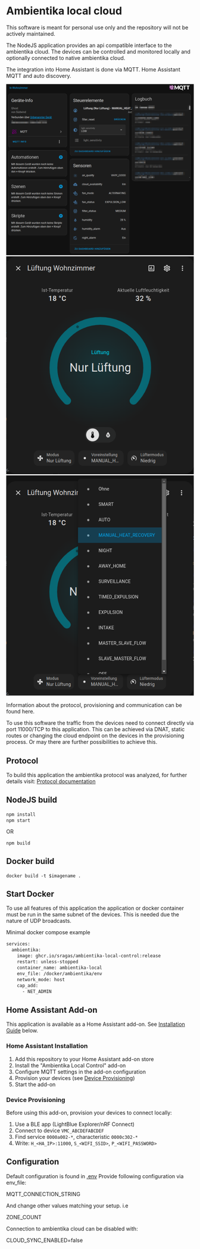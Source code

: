 # Ambientika local cloud

This software is meant for personal use only and the repository will not be actively maintained.

The NodeJS application provides an api compatible interface to the ambientika cloud. The devices can be controlled and monitored locally and optionally connected to native ambientika cloud.

The integration into Home Assistant is done via MQTT.
Home Assistant MQTT and auto discovery.

![Home Assistant device](ambientika_ha_device.png)
![Home Assistant device](ambientika_ha_climate.png)
![Home Assistant device](ambientika_ha_climate_presets.png)

Information about the protocol, provisioning and communication can be found here.

To use this software the traffic from the devices need to connect directly via port 11000/TCP to this application. This can be achieved via DNAT, static routes or changing the cloud endpoint on the devices in the provisioning process. Or may there are further possibilities to achieve this.

## Protocol
To build this application the ambientika protocol was analyzed, for further details visit: [Protocol documentation](ambientika-protocol.md)


## NodeJS build

```
npm install
npm start
```
OR
```
npm build
```
## Docker build
```
docker build -t $imagename .
```

## Start Docker
To use all features of this application the application or docker container must be run in the same subnet of the devices. This is needed due the nature of UDP broadcasts. 

Minimal docker compose example
```
services:
  ambientika:
    image: ghcr.io/sragas/ambientika-local-control:release
    restart: unless-stopped
    container_name: ambientika-local
    env_file: /docker/ambientika/env
    network_mode: host
    cap_add:
      - NET_ADMIN

```


## Home Assistant Add-on

This application is available as a Home Assistant add-on. See [Installation Guide](#home-assistant-installation) below.

### Home Assistant Installation

1. Add this repository to your Home Assistant add-on store
2. Install the "Ambientika Local Control" add-on
3. Configure MQTT settings in the add-on configuration
4. Provision your devices (see [Device Provisioning](#device-provisioning))
5. Start the add-on

### Device Provisioning

Before using this add-on, provision your devices to connect locally:

1. Use a BLE app (LightBlue Explorer/nRF Connect)
2. Connect to device `VMC_ABCDEFABCDEF`
3. Find service `0000a002-*`, characteristic `0000c302-*`
4. Write: `H_<HA_IP>:11000`, `S_<WIFI_SSID>`, `P_<WIFI_PASSWORD>`

## Configuration
Default configuration is found in [.env](.env)
Provide following configuration via env_file:

MQTT_CONNECTION_STRING

And change other values matching your setup. i.e 

ZONE_COUNT

Connection to ambientika cloud can be disabled with:

CLOUD_SYNC_ENABLED=false



